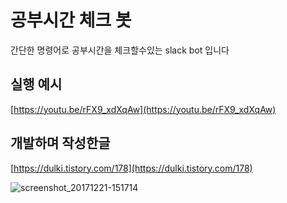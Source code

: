 # 공부시간 체크 봇

간단한 명령어로 공부시간을 체크할수있는 slack bot 입니다

## 실행 예시

[https://youtu.be/rFX9_xdXqAw](https://youtu.be/rFX9_xdXqAw)

## 개발하며 작성한글

[https://dulki.tistory.com/178](https://dulki.tistory.com/178)


![screenshot_20171221-151714](https://user-images.githubusercontent.com/59547369/98596127-565d2980-231a-11eb-88a8-3749021c5835.png)
